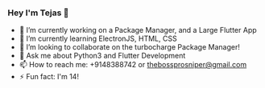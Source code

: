 ### Hey I'm Tejas 👋

- 🔭 I’m currently working on a Package Manager, and a Large Flutter App
- 🌱 I’m currently learning ElectronJS, HTML, CSS
- 👯 I’m looking to collaborate on the turbocharge Package Manager!
- 💬 Ask me about Python3 and Flutter Development
- 📫 How to reach me: +9148388742 or thebossprosniper@gmail.com
- ⚡ Fun fact: I'm 14!
